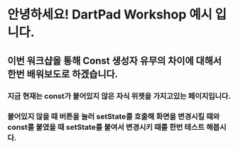 # 안녕하세요! DartPad Workshop 예시 입니다.
## 이번 워크샵을 통해 Const 생성자 유무의 차이에 대해서 한번 배워보도로 하겠습니다.

### 지금 현재는 const가 붙어있지 않은 자식 위젯을 가지고있는 페이지입니다.
### 붙어있지 않을 때 버튼을 눌러 setState를 호출해 화면을 변경시킬 때와 const를 붙였을 때 setState를 붙여서 변경시키 때를 한번 테스트 해봅시다.

